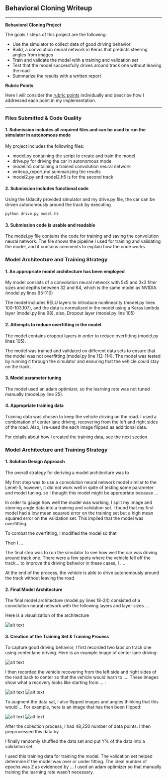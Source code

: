 ## Behavioral Cloning Writeup ##

---

**Behavioral Cloning Project**

The goals / steps of this project are the following:
* Use the simulator to collect data of good driving behavior
* Build, a convolution neural network in Keras that predicts steering angles from images
* Train and validate the model with a training and validation set
* Test that the model successfully drives around track one without leaving the road
* Summarize the results with a written report


[//]: # (Image References)

[image1]: ./examples/model.png "Model Visualization"
[image2]: ./examples/center.jpg "Center Image"
[image3]: ./examples/left.jpg "Left Image"
[image4]: ./examples/right.jpg "Right Image"
[image6]: ./examples/before.png "Normal Image"
[image7]: ./examples/after.png "Flipped Image"

**Rubric Points**

Here I will consider the [rubric points](https://review.udacity.com/#!/rubrics/432/view) individually and describe how I addressed each point in my implementation.  

---
### Files Submitted & Code Quality ###

#### 1. Submission includes all required files and can be used to run the simulator in autonomous mode ####

My project includes the following files:
* model.py containing the script to create and train the model
* drive.py for driving the car in autonomous mode
* model.h5 containing a trained convolution neural network 
* writeup_report.md summarizing the results
* model2.py and model2.h5 is for the second track


#### 2. Submission includes functional code ####
Using the Udacity provided simulator and my drive.py file, the car can be driven autonomously around the track by executing 
```sh
python drive.py model.h5
```

#### 3. Submission code is usable and readable ####

The model.py file contains the code for training and saving the convolution neural network. The file shows the pipeline I used for training and validating the model, and it contains comments to explain how the code works.

### Model Architecture and Training Strategy ###

#### 1. An appropriate model architecture has been employed ####

My model consists of a convolution neural network with 5x5 and 3x3 filter sizes and depths between 32 and 64, which is the same model as NVIDIA. (model.py lines 95-110) 

The model includes RELU layers to introduce nonlinearity (model.py lines 100-103,107), and the data is normalized in the model using a Keras lambda layer (model.py line 98), also, Dropout layer (model.py line 105)

#### 2. Attempts to reduce overfitting in the model ####

The model contains dropout layers in order to reduce overfitting (model.py lines 105). 

The model was trained and validated on different data sets to ensure that the model was not overfitting (model.py line 112-114). The model was tested by running it through the simulator and ensuring that the vehicle could stay on the track.

#### 3. Model parameter tuning ####

The model used an adam optimizer, so the learning rate was not tuned manually (model.py line 25).

#### 4. Appropriate training data ####

Training data was chosen to keep the vehicle driving on the road. I used a combination of center lane driving, recovering from the left and right sides of the road. Also, I re-used the each image flipped as additional data.

For details about how I created the training data, see the next section. 

### Model Architecture and Training Strategy

#### 1. Solution Design Approach ####

The overall strategy for deriving a model architecture was to 

My first step was to use a convolution neural network model similar to the Lenet-5, however, it did not work well in spite of testing some parameter and model tuning. so I thought this model might be appropriate because ...

In order to gauge how well the model was working, I split my image and steering angle data into a training and validation set. I found that my first model had a low mean squared error on the training set but a high mean squared error on the validation set. This implied that the model was overfitting. 

To combat the overfitting, I modified the model so that 

Then I ... 

The final step was to run the simulator to see how well the car was driving around track one. There were a few spots where the vehicle fell off the track... to improve the driving behavior in these cases, I ....

At the end of the process, the vehicle is able to drive autonomously around the track without leaving the road.

#### 2. Final Model Architecture ####

The final model architecture (model.py lines 18-24) consisted of a convolution neural network with the following layers and layer sizes ...

Here is a visualization of the architecture

![alt text][image1]

#### 3. Creation of the Training Set & Training Process ####

To capture good driving behavior, I first recorded two laps on track one using center lane driving. Here is an example image of center lane driving:

![alt text][image2]

I then recorded the vehicle recovering from the left side and right sides of the road back to center so that the vehicle would learn to .... These images show what a recovery looks like starting from ... :

![alt text][image3]
![alt text][image4]

To augment the data sat, I also flipped images and angles thinking that this would ... For example, here is an image that has then been flipped:

![alt text][image6]
![alt text][image7]


After the collection process, I had 48,250 number of data points. I then preprocessed this data by 


I finally randomly shuffled the data set and put Y% of the data into a validation set. 

I used this training data for training the model. The validation set helped determine if the model was over or under fitting. The ideal number of epochs was Z as evidenced by ... I used an adam optimizer so that manually training the learning rate wasn't necessary.
